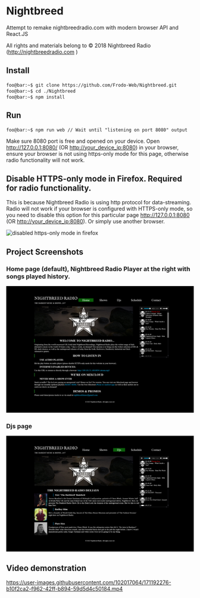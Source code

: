 # Nightbreed
Attempt to remake nightbreedradio.com with modern browser API and React.JS 

All rights and materials belong to © 2018 Nightbreed Radio (http://nightbreedradio.com )

## Install
````console
foo@bar:~$ git clone https://github.com/Frodo-Web/Nightbreed.git
foo@bar:~$ cd ./Nightbreed
foo@bar:~$ npm install
````
## Run
````console
foo@bar:~$ npm run web // Wait until "listening on port 8080" output
````
Make sure 8080 port is free and opened on your device.
Open http://127.0.0.1:8080/ (OR <http://your_device_ip:8080>) in your browser, ensure your browser is not using https-only mode for this page, otherwise radio functionality will not work.

## Disable HTTPS-only mode in Firefox. Required for radio functionality.
This is because Nightbreed Radio is using http protocol for data-streaming. Radio will not work if your browser is configured with HTTPS-only mode, so you need to disable this option for this particular page http://127.0.0.1:8080 (OR <http://your_device_ip:8080>). Or simply use another browser. <br>  

![disabled https-only mode in firefox](https://user-images.githubusercontent.com/102017064/171218360-5467cac9-09ee-4ef3-816a-5bc7352437a3.png)
## Project Screenshots
### Home page (default), Nightbreed Radio Player at the right with songs played history.
![Home Page](https://raw.githubusercontent.com/Frodo-Web/Nightbreed/main/project%20screenshots/Screenshot%202022-05-31%20at%2012-53-22%20Nightbreed%20Radio%20Join%20The%20Revolution%20Home%20page.png)
### Djs page
![Djs Page](https://raw.githubusercontent.com/Frodo-Web/Nightbreed/main/project%20screenshots/Screenshot%202022-05-31%20at%2012-50-03%20Nightbreed%20Radio%20Join%20The%20Revolution%20Djs%20page.png)
## Video demonstration
https://user-images.githubusercontent.com/102017064/171192276-b10f2ca2-f962-42ff-b894-59d5d4c50184.mp4

